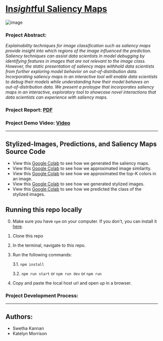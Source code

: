 # [In*sight*ful Saliency Maps](https://cmu-vis-2021.github.io/Human-vs-Machine-Final-Project/)

![image](https://user-images.githubusercontent.com/7442274/144310232-54239047-3ba1-44df-a7a8-ee4ec343bd39.png)


### Project Abstract:

*Explainability techniques for image classification such as saliency maps provide insight into which regions of the image influenced the prediction. Saliency techniques can assist data scientists in model debugging by identifying features in images that are not relevant to the image class. However, the static presentation of saliency maps withhold data scientists from further exploring model behavior on out-of-distribution data. Incorporating saliency maps in an interactive tool will enable data scientists to debug their models while understanding how their model behaves on out-of-distribution data. We present a protoype that incorporates saliency maps in an interactive, exploratory tool to showcase novel interactions that data scientists can experience with saliency maps.*

### Project Report: [PDF]()

### Project Demo Video: [Video]()

---

## Stylized-Images, Predictions, and Saliency Maps Source Code

* View this [Google Colab](https://colab.research.google.com/drive/1deRnUMs7LLns5awMicJgBJ8UFTqvz5e6?usp=sharing) to see how we generated the saliency maps.
* View this [Google Colab](https://colab.research.google.com/drive/1X-Fk6anwYs4SDcfnIAdZBxUzoofwvNBt?usp=sharing) to see how we approximated image similarity.
* View this [Google Colab](https://colab.research.google.com/drive/1lyrBrbl-XCa1BlVc_fcLzO1v5DKPooeu?usp=sharing) to see how we approximated the top-K colors in an image.
* View this [Google Colab](https://colab.research.google.com/drive/1zk0uOHnn9mV41CBGIOj6xRK5rb26Vvvz?usp=sharing) to see how we generated stylized images.
* View this [Google Colab](https://colab.research.google.com/drive/1khWyR4UrNW6KL6VH2lrARrI6BFDTVWi0?usp=sharing) to see how we predicted the class of the stylized images.


## Running this repo locally
0. Make sure you have `npm` on your computer. If you don't, you can install it [here](https://docs.npmjs.com/downloading-and-installing-node-js-and-npm).
1. Clone this repo
2. In the terminal, navigate to this repo.
3. Run the following commands: 

   3.1. `npm install`
   
   3.2. `npm run start` or `npm run dev` or `npm run`

4. Copy and paste the local host url and open up in a browser.

### Project Development Process:



---

## Authors: 
* Swetha Kannan
* Katelyn Morrison

